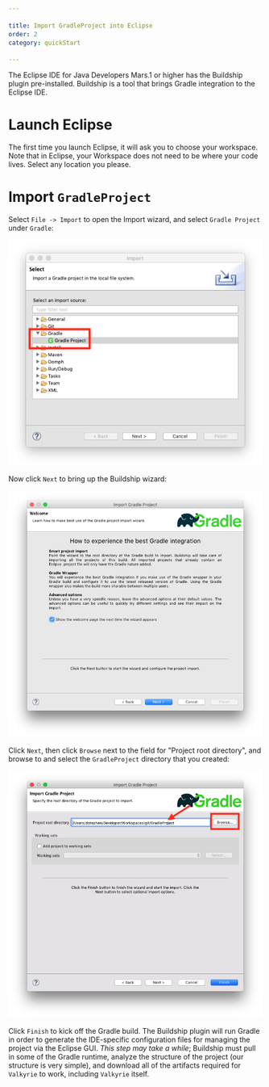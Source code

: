 ```yaml
---

title: Import GradleProject into Eclipse
order: 2
category: quickStart

---
```


The Eclipse IDE for Java Developers Mars.1 or higher has the Buildship plugin pre-installed. Buildship is a tool that brings Gradle integration to the Eclipse IDE.

# Launch Eclipse

The first time you launch Eclipse, it will ask you to choose your workspace. Note that in Eclipse, your Workspace does not need to be where your code lives. Select any location you please.

# Import `GradleProject`

Select `File -> Import` to open the Import wizard, and select `Gradle Project` under `Gradle`:

![Import Gradle Project](/resources/images/quickstart/eclipseImportGradleProject.png)

Now click `Next` to bring up the Buildship wizard:

![Buildship welcome screen](/resources/images/quickstart/eclipseBuildshipWelcomeScreen.png)

Click `Next`, then click `Browse` next to the field for "Project root directory", and browse to and select the `GradleProject` directory that you created:

![Select the GradleProject directory](/resources/images/quickstart/eclipseSelectGradleProjectDirectory.png)

Click `Finish` to kick off the Gradle build. The Buildship plugin will run Gradle in order to generate the IDE-specific configuration files for managing the project via the Eclipse GUI. *This step may take a while*; Buildship must pull in some of the Gradle runtime, analyze the structure of the project (our structure is very simple), and download all of the artifacts required for `Valkyrie` to work, including `Valkyrie` itself.